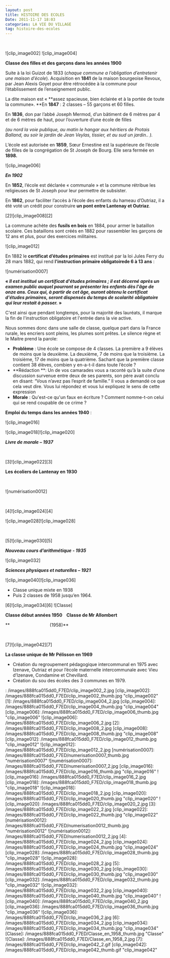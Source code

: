 ```yaml
---
layout: post
title: HISTOIRE DES ECOLES
Date: 2011-11-17 18:03
categories: LA VIE DU VILLAGE
tag: histoire-des-ecoles
---
```

 

![clip_image002] ![clip_image004]

**Classe des filles et des garçons dans les années 1900**

Suite à la loi Guizot de 1833 (*chaque commune a l’obligation
d’entretenir une maison d’école*). Acquisition en **1841** de la maison
bourgeoise Revoux, par Jean Alexis Goyet pour être rétrocédée à la
commune pour l’établissement de l’enseignement public.

La dite maison est « **assez spacieuse, bien éclairée et à la portée de
toute la commune». **En **1847** : 2 classes – 55 garçons et 60 filles.

En **1836**, don par l’abbé Joseph Mermod, d’un bâtiment de 6 mètres par
4 et de 6 mètres de haut, pour l’ouverture d’une école de filles

*(au nord la voie publique, au matin le hangar aux héritiers de Protais
Balland, au soir le jardin de Jean Veylas, tissier, et au sud un
jardin.. ).*

L’école est autorisée en **1859**, Sœur Ernestine est la supérieure de
l’école de filles de la congrégation de St Joseph de Bourg. Elle sera
fermée en **1898.**

![clip_image006]

***En 1902***

En **1852**, l’école est déclarée « communale » et la commune rétribue
les religieuses de St Joseph pour leur permettre de subsister.

En **1862**, pour faciliter l’accès à l’école des enfants du hameau
d’Outriaz, il a été voté un crédit pour construire **un pont entre
Lantenay et Outriaz**.

[2]![clip_image008][2]

La commune achète des **fusils en bois** en 1884, pour armer le
bataillon scolaire. Ces bataillons sont créés en 1882 pour rassembler
les garçons de 12 ans et plus, pour des exercices militaires.

![clip_image012]

En 1882 le **certificat d’études primaires** est institué par la loi
Jules Ferry du 28 mars 1882, qui rend **l'instruction primaire
obligatoirede 6 à 13 ans** :

![numérisation0007]

**« *Il est institué un certificat d'études primaires ; il est décerné
après un examen public auquel pourront se présenter les enfants dès
l'âge de onze ans. Ceux qui, à partir de cet âge, auront obtenu le
certificat d'études primaires, seront dispensés du temps de scolarité
obligatoire qui leur restait à passer.* »**

C'est ainsi que pendant longtemps, pour la majorité des lauréats, il
marque la fin de l'instruction obligatoire et l'entrée dans la vie
active.

Nous sommes donc dans une salle de classe, quelque part dans la France
rurale, les encriers sont pleins, les plumes sont prêtes. Le silence
règne et le Maitre prend la parole:

-   **Problème** : Une école se compose de 4 classes. La première a 9
    élèves de moins que la deuxième. La deuxième, 7 de moins que la
    troisième. La troisième, 17 de moins que la quatrième. Sachant que
    la première classe contient 38 élèves, combien y en-a-t-il dans
    toute l’école ?
-   **Rédaction **: Un de vos camarades vous a raconté qu’à la suite
    d’une discussion survenue entre deux de ses parents, son père avait
    conclu en disant: “Vous n’avez pas l’esprit de famille.” Il vous a
    demandé ce que cela veut dire. Vous lui répondez et vous lui
    expliquez le sens de cette expression
-   **Morale** : Qu'est-ce qu'un faux en écriture ? Comment nomme-t-on
    celui qui se rend coupable de ce crime ?

**Emploi du temps dans les années 1940** :

![clip_image016]

![clip_image018]![clip_image020]

***Livre de morale – 1937***

 

[3]![clip_image022][3]

**Les écoliers de Lantenay en 1930**

 

![numérisation0012]

 

[4]![clip_image024][4]

![clip_image028]![clip_image028]

 

[5]![clip_image030][5]

***Nouveau cours d’arithmétique - 1935***

![clip_image032]

***Sciences physiques et* *naturelles – 1921***

![clip_image040]![clip_image036]

-   Classe unique mixte en 1938
-   Puis 2 classes de 1958 jusqu’en 1964.

[6]![clip_image034][6] ![Classe]

**Classe début années 1950    Classe de Mr Allombert**

**                                (1958)**

 

[7]![clip_image042][7]

**La classe unique de Mr Pélisson en 1969**

-   Création du regroupement pédagogique intercommunal en 1975 avec
    Izenave, Outriaz et pour l’école maternelle intercommunale avec Vieu
    d’Izenave, Condamine et Chevillard.
-   Création du sou des écoles des 3 communes en 1979.

  : /images/888fca015dd0_F7ED/clip_image002_2.jpg
  [clip_image002]: /images/888fca015dd0_F7ED/clip_image002_thumb.jpg
    "clip_image002"
  [1]: /images/888fca015dd0_F7ED/clip_image004_2.jpg
  [clip_image004]: /images/888fca015dd0_F7ED/clip_image004_thumb.jpg
    "clip_image004"
  [clip_image006]: /images/888fca015dd0_F7ED/clip_image006_thumb.jpg
    "clip_image006"
  ![clip_image006]: /images/888fca015dd0_F7ED/clip_image006_2.jpg
  [2]: /images/888fca015dd0_F7ED/clip_image008_2.jpg
  [clip_image008]: /images/888fca015dd0_F7ED/clip_image008_thumb.jpg
    "clip_image008"
  [clip_image012]: /images/888fca015dd0_F7ED/clip_image012_thumb.jpg
    "clip_image012"
  ![clip_image012]: /images/888fca015dd0_F7ED/clip_image012_2.jpg
  [numérisation0007]: /images/888fca015dd0_F7ED/numerisation0007_thumb.jpg
    "numérisation0007"
  ![numérisation0007]: /images/888fca015dd0_F7ED/numerisation0007_2.jpg
  [clip_image016]: /images/888fca015dd0_F7ED/clip_image016_thumb.jpg
    "clip_image016"
  ![clip_image016]: /images/888fca015dd0_F7ED/clip_image016_2.jpg
  [clip_image018]: /images/888fca015dd0_F7ED/clip_image018_thumb.jpg
    "clip_image018"
  ![clip_image018]: /images/888fca015dd0_F7ED/clip_image018_2.jpg
  [clip_image020]: /images/888fca015dd0_F7ED/clip_image020_thumb.jpg
    "clip_image020"
  ![clip_image020]: /images/888fca015dd0_F7ED/clip_image020_2.jpg
  [3]: /images/888fca015dd0_F7ED/clip_image022_2.jpg
  [clip_image022]: /images/888fca015dd0_F7ED/clip_image022_thumb.jpg
    "clip_image022"
  [numérisation0012]: /images/888fca015dd0_F7ED/numerisation0012_thumb.jpg
    "numérisation0012"
  ![numérisation0012]: /images/888fca015dd0_F7ED/numerisation0012_2.jpg
  [4]: /images/888fca015dd0_F7ED/clip_image024_2.jpg
  [clip_image024]: /images/888fca015dd0_F7ED/clip_image024_thumb.jpg
    "clip_image024"
  [clip_image028]: /images/888fca015dd0_F7ED/clip_image028_thumb.jpg
    "clip_image028"
  ![clip_image028]: /images/888fca015dd0_F7ED/clip_image028_2.jpg
  [5]: /images/888fca015dd0_F7ED/clip_image030_2.jpg
  [clip_image030]: /images/888fca015dd0_F7ED/clip_image030_thumb.jpg
    "clip_image030"
  [clip_image032]: /images/888fca015dd0_F7ED/clip_image032_thumb.jpg
    "clip_image032"
  ![clip_image032]: /images/888fca015dd0_F7ED/clip_image032_2.jpg
  [clip_image040]: /images/888fca015dd0_F7ED/clip_image040_thumb.jpg
    "clip_image040"
  ![clip_image040]: /images/888fca015dd0_F7ED/clip_image040_2.jpg
  [clip_image036]: /images/888fca015dd0_F7ED/clip_image036_thumb.jpg
    "clip_image036"
  ![clip_image036]: /images/888fca015dd0_F7ED/clip_image036_2.jpg
  [6]: /images/888fca015dd0_F7ED/clip_image034_2.jpg
  [clip_image034]: /images/888fca015dd0_F7ED/clip_image034_thumb.jpg
    "clip_image034"
  [Classe]: /images/888fca015dd0_F7ED/Classe_en_1958_thumb.jpg
    "Classe"
  ![Classe]: /images/888fca015dd0_F7ED/Classe_en_1958_2.jpg
  [7]: /images/888fca015dd0_F7ED/clip_image042_2.gif
  [clip_image042]: /images/888fca015dd0_F7ED/clip_image042_thumb.gif
    "clip_image042"
